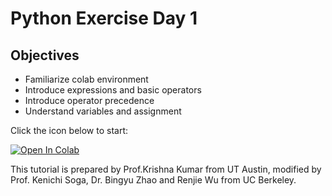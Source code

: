 # Python Exercise Day 1

## Objectives
* Familiarize colab environment
* Introduce expressions and basic operators
* Introduce operator precedence
* Understand variables and assignment

Click the icon below to start:

[![Open In Colab](https://colab.research.google.com/assets/colab-badge.svg)](https://colab.research.google.com/github/UCB-CE170a/Fall2020/blob/master/python-exercises/Day%201/Day1-variables_assignment_operator-precedence-student.ipynb)

This tutorial is prepared by Prof.Krishna Kumar from UT Austin, modified by Prof. Kenichi Soga, Dr. Bingyu Zhao and Renjie Wu from UC Berkeley. 
